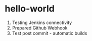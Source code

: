 # hello-world


1. Testing Jenkins connectivity
2. Prepared Github Webhook
3. Test post commit - automatic builds 

